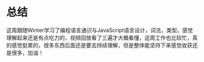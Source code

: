 # 总结
这周跟随Winter学习了编程语言通识与JavaScript语言设计，词法，类型。感觉理解起来还是有点吃力的，视频回放看了三遍才大概看懂，这周工作也比较忙，真的感觉挺累的，很多东西后面还是要去持续理解，但是整体能坚持下来感觉收获还是很多，加油！
